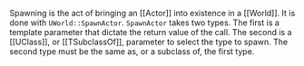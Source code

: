 Spawning is the act of bringing an [[Actor]] into existence in a [[World]].
It is done with `UWorld::SpawnActor`.
`SpawnActor` takes two types.
The first is a template parameter that dictate the return value of the call.
The second is a [[UClass]], or [[TSubclassOf]], parameter to select the type to spawn.
The second type must be the same as, or a subclass of, the first type.
